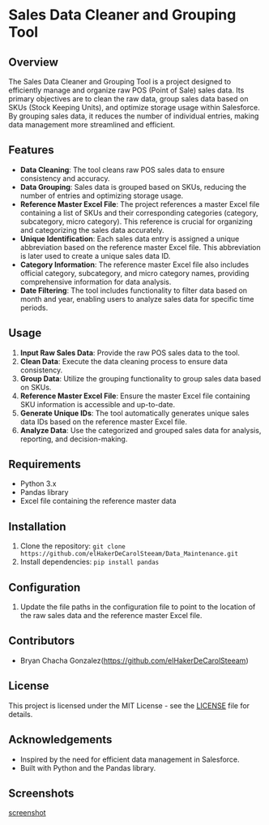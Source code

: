 # Sales Data Cleaner and Grouping Tool

## Overview

The Sales Data Cleaner and Grouping Tool is a project designed to efficiently manage and organize raw POS (Point of Sale) sales data. Its primary objectives are to clean the raw data, group sales data based on SKUs (Stock Keeping Units), and optimize storage usage within Salesforce. By grouping sales data, it reduces the number of individual entries, making data management more streamlined and efficient.

## Features

- **Data Cleaning**: The tool cleans raw POS sales data to ensure consistency and accuracy.
- **Data Grouping**: Sales data is grouped based on SKUs, reducing the number of entries and optimizing storage usage.
- **Reference Master Excel File**: The project references a master Excel file containing a list of SKUs and their corresponding categories (category, subcategory, micro category). This reference is crucial for organizing and categorizing the sales data accurately.
- **Unique Identification**: Each sales data entry is assigned a unique abbreviation based on the reference master Excel file. This abbreviation is later used to create a unique sales data ID.
- **Category Information**: The reference master Excel file also includes official category, subcategory, and micro category names, providing comprehensive information for data analysis.
- **Date Filtering**: The tool includes functionality to filter data based on month and year, enabling users to analyze sales data for specific time periods.

## Usage

1. **Input Raw Sales Data**: Provide the raw POS sales data to the tool.
2. **Clean Data**: Execute the data cleaning process to ensure data consistency.
3. **Group Data**: Utilize the grouping functionality to group sales data based on SKUs.
4. **Reference Master Excel File**: Ensure the master Excel file containing SKU information is accessible and up-to-date.
5. **Generate Unique IDs**: The tool automatically generates unique sales data IDs based on the reference master Excel file.
6. **Analyze Data**: Use the categorized and grouped sales data for analysis, reporting, and decision-making.

## Requirements

- Python 3.x
- Pandas library
- Excel file containing the reference master data

## Installation

1. Clone the repository: `git clone https://github.com/elHakerDeCarolSteeam/Data_Maintenance.git`
2. Install dependencies: `pip install pandas`

## Configuration

1. Update the file paths in the configuration file to point to the location of the raw sales data and the reference master Excel file.

## Contributors

- Bryan Chacha Gonzalez(https://github.com/elHakerDeCarolSteeam)

## License

This project is licensed under the MIT License - see the [LICENSE](LICENSE) file for details.

## Acknowledgements

- Inspired by the need for efficient data management in Salesforce.
- Built with Python and the Pandas library.

## Screenshots 
[screenshot](https://github.com/elHakerDeCarolSteeam/Data_Maintenance/assets/161890147/97534c65-c0b0-40c9-8975-8077ad3c01b4)

